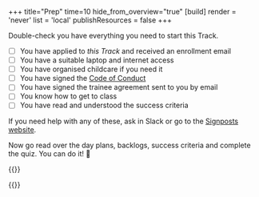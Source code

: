 +++
title="Prep"
time=10
hide_from_overview="true"
[build]
  render = 'never'
  list = 'local'
  publishResources = false
+++

Double-check you have everything you need to start this Track.

- [ ] You have applied to _this Track_ and received an enrollment email
- [ ] You have a suitable laptop and internet access
- [ ] You have organised childcare if you need it
- [ ] You have signed the [Code of Conduct](https://codeyourfuture.io/about/code-of-conduct/)
- [ ] You have signed the trainee agreement sent to you by email
- [ ] You know how to get to class
- [ ] You have read and understood the success criteria

If you need help with any of these, ask in Slack or go to the [Signposts website](https://signposts.codeyourfuture.io/).

Now go read over the day plans, backlogs, success criteria and complete the quiz. You can do it! 🚀

{{<multiple-choice
  question="What time does class start?"
  answers="Any time in the morning | 10am sharp | It's on-demand"
  feedback="No, it's a mistake to be late for class. | Yes, you should be ready to begin at 10am. | No, you must come to class in person and on time."
  correct="1" >}}

{{<multiple-choice
  question="What is the first thing you should do when you come into class?"
  answers="Sign the register | Find a seat | Get a coffee"
    feedback="Yes, sign the register as soon as you come in. | No, you should sign the register first. | No, you should sign the register first."
    correct="0" >}}
